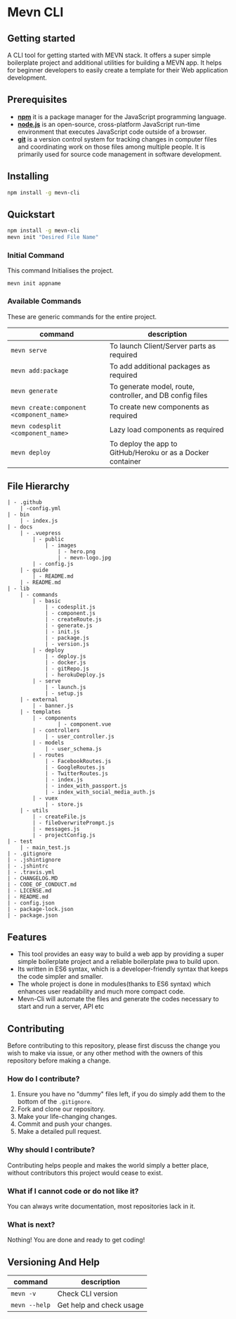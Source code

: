 # Mevn CLI



## Getting started

A CLI tool for getting started with MEVN stack. It offers a super simple boilerplate project and additional utilities for building a MEVN app. It helps for beginner developers to easily create a template for their Web application development.

## Prerequisites

- [**npm**](https://www.npmjs.com/) it is a package manager for the JavaScript programming language.
- [**node.js**](https://nodejs.org/en/) is an open-source, cross-platform JavaScript run-time environment that executes JavaScript code outside of a browser.
- [**git**](https://git-scm.com/) is a version control system for tracking changes in computer files and coordinating work on those files among multiple people. It is primarily used for source code management in software development.

## Installing

```bash
npm install -g mevn-cli
```

## Quickstart
```bash
npm install -g mevn-cli
mevn init "Desired File Name" 
```
### Initial Command

This command Initialises the project.

```
mevn init appname
```


### Available Commands
 
 These are generic commands for the entire project.

| command | description |                                                                                                
| -------------- |  ---------------- |
| ```mevn serve``` | To launch Client/Server parts as required |
| ```mevn add:package``` | To add additional packages as required |
| ```mevn generate``` | To generate model, route, controller, and DB config files |
| ```mevn create:component <component_name>``` | To create new components as required |
| ```mevn codesplit <component_name>``` | Lazy load components as required |
| ```mevn deploy``` | To deploy the app to GitHub/Heroku or as a Docker container |

## File Hierarchy
```
| - .github
    | -config.yml
| - bin
    | - index.js
| - docs
    | - .vuepress
        | - public
            | - images
                | - hero.png
                | - mevn-logo.jpg
        | - config.js
    | - guide      
        | - README.md
    | - README.md
| - lib 
    | - commands
        | - basic
            | - codesplit.js
            | - component.js
            | - createRoute.js
            | - generate.js
            | - init.js
            | - package.js
            | - version.js
        | - deploy
            | - deploy.js
            | - docker.js
            | - gitRepo.js
            | - herokuDeploy.js
        | - serve
            | - launch.js
            | - setup.js
    | - external
        | - banner.js
    | - templates
        | - components
                | - component.vue
        | - controllers
            | - user_controller.js
        | - models
            | - user_schema.js
        | - routes
            | - FacebookRoutes.js
            | - GoogleRoutes.js
            | - TwitterRoutes.js
            | - index.js
            | - index_with_passport.js
            | - index_with_social_media_auth.js
        | - vuex
            | - store.js
    | - utils
        | - createFile.js
        | - fileOverwritePrompt.js
        | - messages.js
        | - projectConfig.js
| - test
    | - main_test.js
| - .gitignore
| - .jshintignore
| - .jshintrc
| - .travis.yml
| - CHANGELOG.MD
| - CODE_OF_CONDUCT.md
| - LICENSE.md
| - README.md
| - config.json
| - package-lock.json
| - package.json 
```

## Features

- This tool provides an easy way to build a web app by providing a super simple boilerplate project and a reliable boilerplate pwa to build upon.  
- Its written in ES6 syntax, which is a developer-friendly syntax that keeps the code simpler and smaller.
- The whole project is done in modules(thanks to ES6 syntax) which enhances user readability and much more compact code.  
- Mevn-Cli will automate the files and generate the codes necessary to start and run a server, API etc


## Contributing

Before contributing to this repository, please first discuss the change you wish to make via issue, or any other method with the owners of this repository before making a change. 

### How do I contribute?
1. Ensure you have no "dummy" files left, if you do simply add them to the bottom of the `.gitignore`.
2. Fork and clone our repository.
3. Make your life-changing changes.
4. Commit and push your changes.
5. Make a detailed pull request.

### Why should I contribute?
Contributing helps people and makes the world simply a better place, without contributors this project would cease to exist.

### What if I cannot code or do not like it?
You can always write documentation, most repositories lack in it.

### What is next?
Nothing! You are done and ready to get coding!


## Versioning And Help

| command | description
| --- | --- |
| ```mevn -v``` | Check CLI version |
|``` mevn --help ``` | Get help and check usage |
